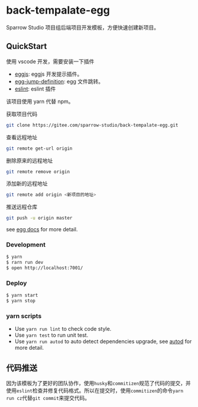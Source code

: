 <!--
 * @description: 
 * @author: bubao
 * @date: 2020-10-20 13:08:31
 * @last author: bubao
 * @last edit time: 2020-10-20 13:53:55
-->

# back-tempalate-egg

Sparrow Studio 项目组后端项目开发模板，方便快速创建新项目。

## QuickStart

<!-- add docs here for user -->
使用 vscode 开发，需要安装一下插件

- [eggjs](https://github.com/eggjs/vscode-eggjs): eggjs 开发提示插件。
- [egg-jump-definition](https://marketplace.visualstudio.com/items?itemName=egg-jump-definition.egg-jump-definition): egg 文件跳转。
- [eslint](https://marketplace.visualstudio.com/items?itemName=dbaeumer.vscode-eslint): eslint 插件

该项目使用 yarn 代替 npm。

获取项目代码

```sh
git clone https://gitee.com/sparrow-studio/back-tempalate-egg.git
```

查看远程地址

```sh
git remote get-url origin
```

删除原来的远程地址

```sh
git remote remove origin
```

添加新的远程地址

```sh
git remote add origin <新项目的地址>
```

推送远程仓库

```sh
git push -u origin master
```

see [egg docs][egg] for more detail.

### Development

```bash
$ yarn
$ rarn run dev
$ open http://localhost:7001/
```

### Deploy

```bash
$ yarn start
$ yarn stop
```

### yarn scripts

- Use `yarn run lint` to check code style.
- Use `yarn test` to run unit test.
- Use `yarn run autod` to auto detect dependencies upgrade, see [autod](https://www.npmjs.com/package/autod) for more detail.

[egg]: https://eggjs.org

## 代码推送

因为该模板为了更好的团队协作，使用`husky`和`commitizen`规范了代码的提交，并使用`eslint`检查并修复代码格式。所以在提交时，使用`commitizen`的命令`yarn run cz`代替`git commit`来提交代码。
